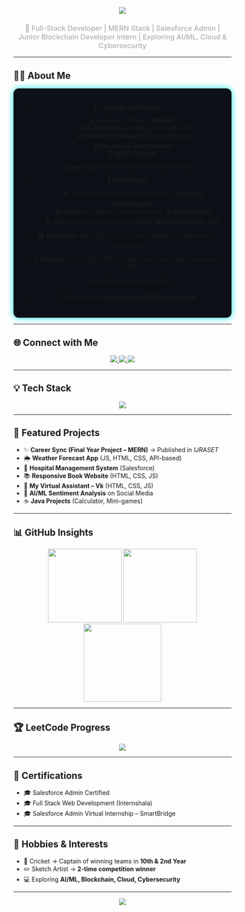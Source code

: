 <!-- Banner -->
<p align="center">
  <img src="https://capsule-render.vercel.app/api?type=waving&color=0:00e6e6,100:ff9800&height=180&section=header&text=Hi%20👋,%20I'm%20Yash%20Prashantrao%20Wasankar&fontSize=35&fontColor=ffffff&fontAlignY=35"/>
</p>

<!-- Subheading -->
<h3 align="center" style="color:#b0b0b0; font-weight:500;">
🚀 Full-Stack Developer | MERN Stack | Salesforce Admin | Junior Blockchain Developer Intern | Exploring AI/ML, Cloud & Cybersecurity
</h3>

---

<!-- About Me -->
## 👨‍💻 About Me
<div align="center" style="background:#0d1117; border-radius:12px; padding:20px; box-shadow: 0px 0px 15px #00e6e6;">
  
- 🔭 **Currently working on:**  
   - 🚀 Full-Stack Projects (**MERN**)  
   - 💡 **DSA Problems** (JavaScript & LeetCode)  
   - ☁️ **Cloud Tech (Google Cloud & Azure)**  
   - 🔗 **Blockchain Development**  
   - 🤖 **AI/ML Projects**  

- 🌱 **Learning:** Backend, Cybersecurity, DevOps  
- 💼 **Internships:**  
   - 🟢 Junior Blockchain Developer Intern @ **Blocsys Technologies**  
   - 🟣 Salesforce Admin Virtual Internship @ **SmartBridge**  
   - 🔵 Web Development Intern @ **ICEICO Technologies Pvt. Ltd.**  
- 🎓 **Education:** B.E. CSE (2024), Sipna College of Engineering & Technology  
- 📌 **Projects:** 8+ (AI/ML, MERN, Salesforce, Java, Web, Blockchain, Cloud)  
- ✍️ Sharing my journey on [Blog](#)  
- 📫 Reach me at **yashwasankar008@gmail.com**  

</div>

---

<!-- Socials -->
## 🌐 Connect with Me
<div align="center">
  <a href="https://www.linkedin.com/in/yash-wasankar-842886219/" target="_blank">
    <img src="https://img.shields.io/badge/LinkedIn-%230A66C2.svg?&style=for-the-badge&logo=linkedin&logoColor=white"/>
  </a>
  <a href="mailto:yashwasankar008@gmail.com">
    <img src="https://img.shields.io/badge/Email-D14836?style=for-the-badge&logo=gmail&logoColor=white"/>
  </a>
  <a href="https://github.com/Yash08official" target="_blank">
    <img src="https://img.shields.io/badge/GitHub-000?style=for-the-badge&logo=github&logoColor=white"/>
  </a>
</div>

---

<!-- Tech Stack -->
## 💡 Tech Stack
<div align="center">
  <img src="https://skillicons.dev/icons?i=html,css,js,react,nodejs,express,mongodb,tailwind,java,python,c,git,postman,salesforce,azure,gcp,blockchain" />
</div>

---

<!-- Featured Projects -->
## 📂 Featured Projects
- ✨ **Career Sync (Final Year Project – MERN)** → Published in *IJRASET*  
- 🌦️ **Weather Forecast App** (JS, HTML, CSS, API-based)  
- 🏥 **Hospital Management System** (Salesforce)  
- 📚 **Responsive Book Website** (HTML, CSS, JS)  
- 🤖 **My Virtual Assistant – Vk** (HTML, CSS, JS)  
- 🧠 **AI/ML Sentiment Analysis** on Social Media  
- ☕ **Java Projects** (Calculator, Mini-games)  

---

<!-- GitHub Stats -->
## 📊 GitHub Insights  
<div align="center">

  <img src="https://github-readme-stats.vercel.app/api?username=Yash08official&show_icons=true&count_private=true&theme=radical&hide_border=true&bg_color=0D1117&title_color=FF6E96&icon_color=58A6FF&text_color=FFFFFF" height="170"/>
  <img src="https://streak-stats.demolab.com?user=Yash08official&theme=radical&hide_border=true&background=0D1117&ring=FF6E96&fire=FF6E96&currStreakLabel=58A6FF" height="170"/>

  <img src="https://github-readme-stats.vercel.app/api/top-langs/?username=Yash08official&layout=compact&langs_count=8&theme=radical&hide_border=true&bg_color=0D1117&title_color=FF6E96&text_color=FFFFFF" height="180"/>
</div>

---

<!-- LeetCode -->
## 🏆 LeetCode Progress
<div align="center">
  <a href="https://leetcode.com/u/yashwasankar008/" target="_blank">
    <img src="https://leetcard.jacoblin.cool/yashwasankar008?theme=dark&font=Nunito&ext=heatmap" />
  </a>
</div>

---

<!-- Certifications -->
## 📝 Certifications
- 🎓 Salesforce Admin Certified  
- 🎓 Full Stack Web Development (Internshala)  
- 🎓 Salesforce Admin Virtual Internship – SmartBridge  

---

<!-- Hobbies -->
## 🎨 Hobbies & Interests
- 🏏 Cricket → Captain of winning teams in **10th & 2nd Year**  
- ✏️ Sketch Artist → **2-time competition winner**  
- 💻 Exploring **AI/ML, Blockchain, Cloud, Cybersecurity**  

---

<!-- Footer -->
<p align="center">
  <img src="https://capsule-render.vercel.app/api?type=waving&color=0:ff9800,100:00e6e6&height=80&section=footer"/>
</p>
